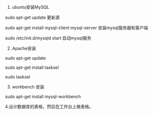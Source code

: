 1. ubuntu安装MySQL

sudo apt-get update 更新源

sudo apt-get install mysql-client mysql-server 安装mysql服务器和客户端

sudo /etc/init.d/mysqld start 启动mysql服务

2. Apache安装

sudo apt-get update

sudo apt-get install tasksel

sudo tasksel

3. workbench 安装

 sudo apt-get install mysql-workbench
 
 4.设计数据库的表格，然后在工作台上做表格。

